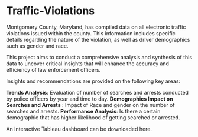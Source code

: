 # Traffic-Violations

Montgomery County, Maryland, has compiled data on all electronic traffic violations issued within the county. This information includes specific details regarding the nature of the violation, as well as driver demographics such as gender and race.

This project aims to conduct a comprehensive analysis and synthesis of this data to uncover critical insights that will enhance the accuracy and efficiency of law enforcement officers.

Insights and recommendations are provided on the following key areas:

**Trends Analysis**: Evaluation of number of searches and arrests conducted by police officers by year and time to day.
**Demographics Impact on Searches and Arrests** : Impact of Race and gender on the number of searches and arrests.
**Performance Analysis**: Is there a certain demographic that has higher likelihood of getting searched or arrested.

An Interactive Tableau dashboard can be downloaded here.
